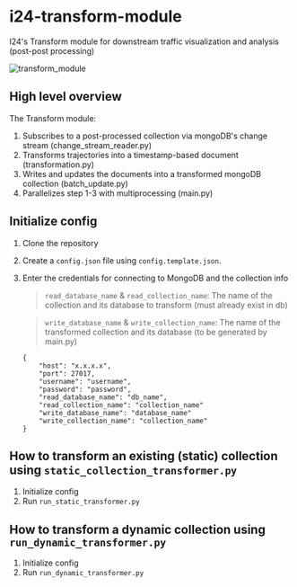 # i24-transform-module

I24's Transform module for downstream traffic visualization and analysis (post-post processing)

![transform_module](https://user-images.githubusercontent.com/58854510/177854618-4b249c1d-7bac-4e26-8375-8aadc59d05a3.png)

## High level overview

The Transform module:

1. Subscribes to a post-processed collection via mongoDB's change stream (change_stream_reader.py)
2. Transforms trajectories into a timestamp-based document (transformation.py)
3. Writes and updates the documents into a transformed mongoDB collection (batch_update.py)
4. Parallelizes step 1-3 with multiprocessing (main.py)

## Initialize config

1. Clone the repository
2. Create a `config.json` file using `config.template.json`.
3. Enter the credentials for connecting to MongoDB and the collection info

    > `read_database_name` & `read_collection_name`: The name of the collection and its database to transform (must already exist in db)

    > `write_database_name` & `write_collection_name`: The name of the transformed collection and its database (to be generated by main.py)

    ```
    {
    	"host": "x.x.x.x",
    	"port": 27017,
    	"username": "username",
    	"password": "password",
    	"read_database_name": "db_name",
    	"read_collection_name": "collection_name"
    	"write_database_name": "database_name"
    	"write_collection_name": "collection_name"
    }
    ```

## How to transform an existing (static) collection using `static_collection_transformer.py`

1. Initialize config
2. Run `run_static_transformer.py`

## How to transform a dynamic collection using `run_dynamic_transformer.py`

1. Initialize config
2. Run `run_dynamic_transformer.py`
